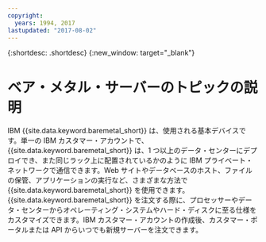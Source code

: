 ```yaml
---
copyright:
  years: 1994, 2017
lastupdated: "2017-08-02"
---
```


{:shortdesc: .shortdesc}
{:new_window: target="_blank"}

# ベア・メタル・サーバーのトピックの説明

IBM {{site.data.keyword.baremetal_short}} は、使用される基本デバイスです。単一の IBM カスタマー・アカウントで、{{site.data.keyword.baremetal_short}} は、1 つ以上のデータ・センターにデプロイでき、また同じラック上に配置されているかのように IBM プライベート・ネットワークで通信できます。Web サイトやデータベースのホスト、ファイルの保管、アプリケーションの実行など、さまざまな方法で {{site.data.keyword.baremetal_short}} を使用できます。{{site.data.keyword.baremetal_short}} を注文する際に、プロセッサーやデータ・センターからオペレーティング・システムやハード・ディスクに至る仕様をカスタマイズできます。IBM カスタマー・アカウントの作成後、カスタマー・ポータルまたは API からいつでも新規サーバーを注文できます。
